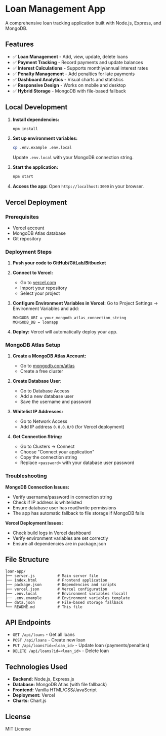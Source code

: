# Loan Management App

A comprehensive loan tracking application built with Node.js, Express, and MongoDB.

## Features

- ✅ **Loan Management** - Add, view, update, delete loans
- ✅ **Payment Tracking** - Record payments and update balances  
- ✅ **Interest Calculations** - Supports monthly/annual interest rates
- ✅ **Penalty Management** - Add penalties for late payments
- ✅ **Dashboard Analytics** - Visual charts and statistics
- ✅ **Responsive Design** - Works on mobile and desktop
- ✅ **Hybrid Storage** - MongoDB with file-based fallback

## Local Development

1. **Install dependencies:**
   ```bash
   npm install
   ```

2. **Set up environment variables:**
   ```bash
   cp .env.example .env.local
   ```
   
   Update `.env.local` with your MongoDB connection string.

3. **Start the application:**
   ```bash
   npm start
   ```

4. **Access the app:**
   Open `http://localhost:3000` in your browser.

## Vercel Deployment

### Prerequisites
- Vercel account
- MongoDB Atlas database
- Git repository

### Deployment Steps

1. **Push your code to GitHub/GitLab/Bitbucket**

2. **Connect to Vercel:**
   - Go to [vercel.com](https://vercel.com)
   - Import your repository
   - Select your project

3. **Configure Environment Variables in Vercel:**
   Go to Project Settings → Environment Variables and add:
   ```
   MONGODB_URI = your_mongodb_atlas_connection_string
   MONGODB_DB = loanapp
   ```

4. **Deploy:**
   Vercel will automatically deploy your app.

### MongoDB Atlas Setup

1. **Create a MongoDB Atlas Account:**
   - Go to [mongodb.com/atlas](https://mongodb.com/atlas)
   - Create a free cluster

2. **Create Database User:**
   - Go to Database Access
   - Add a new database user
   - Save the username and password

3. **Whitelist IP Addresses:**
   - Go to Network Access
   - Add IP address `0.0.0.0/0` (for Vercel deployment)

4. **Get Connection String:**
   - Go to Clusters → Connect
   - Choose "Connect your application"
   - Copy the connection string
   - Replace `<password>` with your database user password

### Troubleshooting

**MongoDB Connection Issues:**
- Verify username/password in connection string
- Check if IP address is whitelisted
- Ensure database user has read/write permissions
- The app has automatic fallback to file storage if MongoDB fails

**Vercel Deployment Issues:**
- Check build logs in Vercel dashboard
- Verify environment variables are set correctly
- Ensure all dependencies are in package.json

## File Structure

```
loan-app/
├── server.js          # Main server file
├── index.html         # Frontend application
├── package.json       # Dependencies and scripts
├── vercel.json        # Vercel configuration
├── .env.local         # Environment variables (local)
├── .env.example       # Environment variables template
├── data.json          # File-based storage fallback
└── README.md          # This file
```

## API Endpoints

- `GET /api/loans` - Get all loans
- `POST /api/loans` - Create new loan
- `PUT /api/loans?id=<loan_id>` - Update loan (payments/penalties)
- `DELETE /api/loans?id=<loan_id>` - Delete loan

## Technologies Used

- **Backend:** Node.js, Express.js
- **Database:** MongoDB Atlas (with file fallback)
- **Frontend:** Vanilla HTML/CSS/JavaScript
- **Deployment:** Vercel
- **Charts:** Chart.js

## License

MIT License